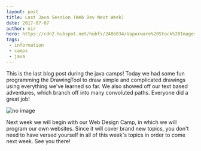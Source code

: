 ```yaml
---
layout: post
title: Last Java Session (Web Dev Next Week)
date: 2017-07-07
author: nir
hero: https://cdn2.hubspot.net/hubfs/2486034/Vaporware%20Stock%20Images/hello_world.gif
tags:
 - information
 - camps
 - java
---
```

This is the last blog post during the java camps! Today we had some fun programming the DrawingTool to draw simple and complicated drawings using everything we've learned so far. We also showed off our text based adventures, which branch off into many convoluted paths. Everyone did a great job!![no image](https://user-images.githubusercontent.com/12438494/27983212-a7ecd826-636b-11e7-89f6-fd9ab4d786ef.png "Group")Next week we will begin with our Web Design Camp, in which we will program our own websites. Since it will cover brand new topics, you don't need to have versed yourself in all of this week's topics in order to come next week. See you there!